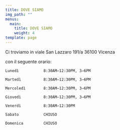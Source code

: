 ```yaml
---
title: DOVE SIAMO
img_path: ""
menus:
  main:
    title: DOVE SIAMO
    weight: 4
template: page
---
```

Ci troviamo in viale San Lazzaro 191/a 36100 Vicenza

con il seguente orario:

```
Lunedì	         8:30AM–12:30PM, 3–6PM
```

```
Martedì	         8:30AM–12:30PM, 3–6PM
```

```
Mercoledì	     8:30AM–12:30PM, 3–6PM
```

```
Giovedì	         8:30AM–12:30PM, 3–6PM
```

```
Venerdì	         8:30AM–12:30PM
```

```
Sabato	         CHIUSO
```

```
Domenica	     CHIUSO
```